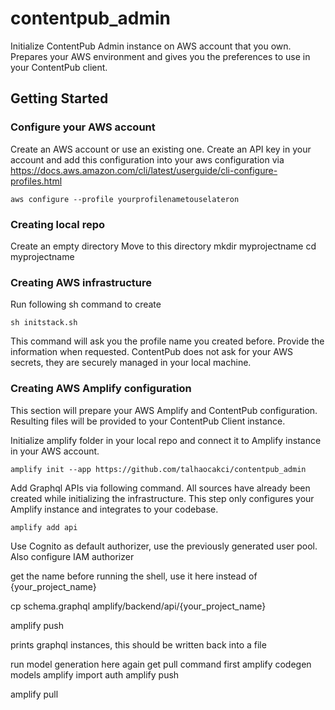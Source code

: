 
#  contentpub_admin

  

Initialize ContentPub Admin instance on AWS account that you own.
Prepares your AWS environment and gives you the preferences to use in your ContentPub client.

  

##  Getting Started

### Configure your AWS account
Create an AWS account or use an existing one.
Create an API key in your account and add this configuration into your aws configuration via
https://docs.aws.amazon.com/cli/latest/userguide/cli-configure-profiles.html

    aws configure --profile yourprofilenametouselateron

### Creating local repo
Create an empty directory
Move to this directory
mkdir myprojectname
cd myprojectname

### Creating AWS infrastructure
Run following sh command to create 

    sh initstack.sh

This command will ask you the profile name you created before. Provide the information when requested. ContentPub does not ask for your AWS secrets, they are securely managed in your local machine.

### Creating AWS Amplify configuration
This section will prepare your AWS Amplify and ContentPub configuration. Resulting files will be provided to your ContentPub Client instance.

Initialize amplify folder in your local repo and connect it to Amplify instance in your AWS account.

    amplify init --app https://github.com/talhaocakci/contentpub_admin

  Add Graphql APIs via following command. All sources have already been created while initializing the infrastructure. This step only configures your Amplify instance and integrates to your codebase.

    amplify add api

Use Cognito as default authorizer, use the previously generated user pool.
Also configure IAM authorizer
  
get the name before running the shell, use it here instead of {your_project_name}

  

cp schema.graphql amplify/backend/api/{your_project_name}

  

amplify push

  prints graphql instances, this should be written back into a file

  run model generation here again
get pull command first
amplify codegen models
amplify import auth
amplify push

amplify pull